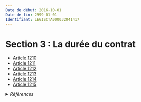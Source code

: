 ```yaml
---
Date de début: 2016-10-01
Date de fin: 2999-01-01
Identifiant: LEGISCTA000032041417
---
```


<h1>Section 3 : La durée du contrat</h1>

- [Article 1210](article_1210.md)
- [Article 1211](article_1211.md)
- [Article 1212](article_1212.md)
- [Article 1213](article_1213.md)
- [Article 1214](article_1214.md)
- [Article 1215](article_1215.md)

<details>
  <summary><em>Références</em></summary>

  <h2>Articles faisant référence à la section</h2>
  
  <ul>
    <li>
      <a href="https://legal.tricoteuses.fr//redirection/LEGIARTI000032006591?vers=git&vers=legifrance">Ordonnance n° 2016-131 du 10 février 2016 portant réforme du droit des contrats, du régime général et de la preuve des obligations - article 2 ENTIEREMENT_MODIF</a> MODIFIE source
    </li>
  </ul>
</details>
